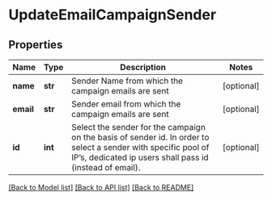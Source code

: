 # UpdateEmailCampaignSender

## Properties
Name | Type | Description | Notes
------------ | ------------- | ------------- | -------------
**name** | **str** | Sender Name from which the campaign emails are sent | [optional] 
**email** | **str** | Sender email from which the campaign emails are sent | [optional] 
**id** | **int** | Select the sender for the campaign on the basis of sender id. In order to select a sender with specific pool of IP’s, dedicated ip users shall pass id (instead of email). | [optional] 

[[Back to Model list]](../README.md#documentation-for-models) [[Back to API list]](../README.md#documentation-for-api-endpoints) [[Back to README]](../README.md)


